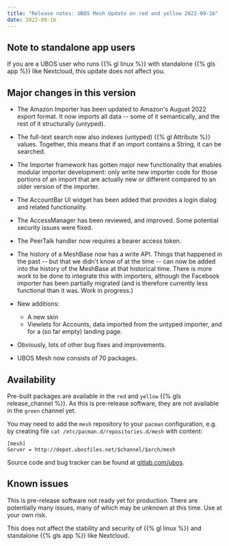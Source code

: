 ```yaml
---
title: "Release notes: UBOS Mesh Update on red and yellow 2022-09-16"
date: 2022-09-16
---
```


## Note to standalone app users

If you are a UBOS user who runs {{% gl linux %}} with standalone
{{% gls app %}} like Nextcloud, this update does not affect you.

## Major changes in this version

* The Amazon Importer has been updated to Amazon's August 2022 export
  format. It now imports all data -- some of it semantically, and the
  rest of it structurally (untyped).

* The full-text search now also indexes (untyped) {{% gl Attribute %}} values.
  Together, this means that if an import contains a String, it can be
  searched.

* The Importer framework has gotten major new functionality that enables
  modular importer development: only write new importer code for those portions
  of an import that are actually new or different compared to an older
  version of the importer.

* The AccountBar UI widget has been added that provides a login dialog
  and related functionality.

* The AccessManager has been reviewed, and improved. Some potential
  security issues were fixed.

* The PeerTalk handler now requires a bearer access token.

* The history of a MeshBase now has a write API. Things that happened in the
  past -- but that we didn't know of at the time -- can now be added
  into the history of the MeshBase at that historical time. There is more
  work to be done to integrate this with importers, although the Facebook
  importer has been partially migrated (and is therefore currently less
  functional than it was. Work in progress.)

* New additions:

  * A new skin
  * Viewlets for Accounts, data imported from the untyped importer,
    and for a (so far empty) landing page.

* Obviously, lots of other bug fixes and improvements.

* UBOS Mesh now consists of 70 packages.

## Availability

Pre-built packages are available in the `red` and `yellow`
{{% gls release_channel %}}. As this is pre-release software, they
are not available in the `green` channel yet.

You may need to add the `mesh` repository to your `pacman` configuration,
e.g. by creating file `cat /etc/pacman.d/repositories.d/mesh` with
content:

```
[mesh]
Server = http://depot.ubosfiles.net/$channel/$arch/mesh
```

Source code and bug tracker can be found at
[gitlab.com/ubos](https://gitlab.com/ubos).

## Known issues

This is pre-release software not ready yet for production. There are
potentially many issues, many of which may be unknown at this time.
Use at your own risk.

This does not affect the stability and security of {{% gl linux %}} and
standalone {{% gls app %}} like Nextcloud.

